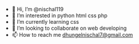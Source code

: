 - 👋 Hi, I’m @nischal119
- 👀 I’m interested in python html css php
- 🌱 I’m currently learning css 
- 💞️ I’m looking to collaborate on web developing
- 📫 How to reach me dhungelnischal7@gmail.com

<!---
nischal119/nischal119 is a ✨ special ✨ repository because its `README.md` (this file) appears on your GitHub profile.
You can click the Preview link to take a look at your changes.
--->
